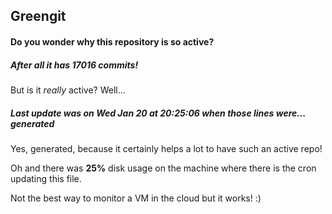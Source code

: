 ## Greengit

#### Do you wonder why this repository is so active?

##### After all it has 17016 commits!

But is it *really* active? Well...

##### Last update was on Wed Jan 20 at 20:25:06 when those lines were... generated

Yes, generated, because it certainly helps a lot to have such an active repo!

Oh and there was **25%** disk usage on the machine
where there is the cron updating this file.

Not the best way to monitor a VM in the cloud but it works! :)
